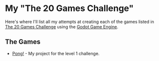 # My "The 20 Games Challenge"

Here's where I'll list all my attempts at creating each of the games listed in [The 20 Games Challenge](https://20_games_challenge.gitlab.io/) using the [Godot Game Engine](https://godotengine.org/).

## The Games

* [Pong!](https://github.com/ceafin/20GC_Challenge01_Pong/) - My project for the level 1 challenge.
